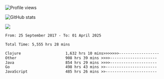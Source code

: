 ![Profile views](https://komarev.com/ghpvc/?username=liuchong)

![GitHub stats](https://github-readme-stats.vercel.app/api?username=liuchong&show_icons=true)

<img src="https://cr-skills-chart-widget.azurewebsites.net/api/api?username=liuchong&skills=Java,JavaScript,Python,Go,Rust,Zig&show-other-skills=true"/>

<!--START_SECTION:waka-->

```txt
From: 25 September 2017 - To: 01 April 2025

Total Time: 5,555 hrs 28 mins

Clojure                    1,632 hrs 10 mins>>>>>>>------------------   29.38 %
Other                      908 hrs 39 mins >>>>---------------------   16.36 %
Java                       854 hrs 29 mins >>>>---------------------   15.38 %
Go                         498 hrs 43 mins >>-----------------------   08.98 %
JavaScript                 485 hrs 26 mins >>-----------------------   08.74 %
```

<!--END_SECTION:waka-->
